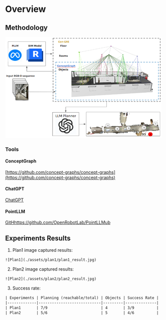 # Overview

## Methodology
![Workflow](./assets/workflow.png)
### Tools
#### ConceptGraph
[https://github.com/concept-graphs/concept-graphs](https://github.com/concept-graphs/concept-graphs)
#### ChatGPT
[ChatGPT](https://openai.com/index/chatgpt/)
#### PointLLM
[GitHhttps://github.com/OpenRobotLab/PointLLMub](https://github.com/OpenRobotLab/PointLLM)

## Experiments Results
   1. Plan1 image captured results:

    ![Plan1](./assets/plan1/plan1_result.jpg)

   2. Plan2 image captured results:

    ![Plan2](./assets/plan2/plan2_result.jpg)

   3. Success rate:

    | Experiments | Planning (reachable/total) | Objects | Success Rate |
    |-------------|----------------------------|---------|--------------|
    | Plan1       | 7/9                        | 4       | 3/9          |
    | Plan2       | 5/6                        | 5       | 4/6          |

### 

